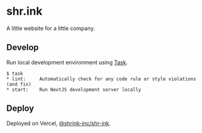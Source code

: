 # shr.ink

A little website for a little company.

## Develop

Run local development environment using [Task][task].

```shell
$ task
* lint: 	Automatically check for any code rule or style violations (and fix)
* start: 	Run NextJS development server locally
```

## Deploy

Deployed on Vercel, [@shrink-inc/shr-ink][vercel-project].

[task]: https://taskfile.dev
[vercel-project]: https://vercel.com/shrink-inc/shr-ink
